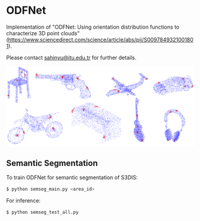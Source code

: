 # ODFNet

Implementation of "ODFNet: Using orientation distribution functions to characterize 3D point clouds" (https://www.sciencedirect.com/science/article/abs/pii/S0097849321001801).

Please contact sahinyu@itu.edu.tr for further details. 

![ODF arrows](img/ODF_shapenet.png)

## Semantic Segmentation

To train ODFNet for semantic segmentation of S3DIS:

```sh
$ python semseg_main.py <area_id>
```

For inference:

```sh
$ python semseg_test_all.py
```

